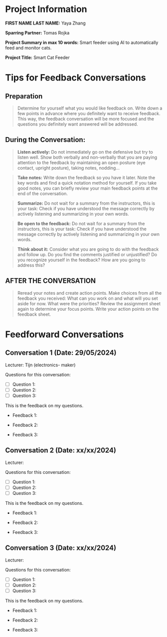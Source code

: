 # Project Information

**FIRST NAME LAST NAME:** Yaya Zhang

**Sparring Partner:** Tomas Rojka

**Project Summary in max 10 words:** Smart feeder using AI to automatically feed and monitor cats.

**Project Title:** Smart Cat Feeder

# Tips for Feedback Conversations

## Preparation

> Determine for yourself what you would like feedback on. Write down a few points in advance where you definitely want to receive feedback. This way, the feedback conversation will be more focused and the questions you definitely want answered will be addressed.

## During the Conversation:

> **Listen actively:** Do not immediately go on the defensive but try to listen well. Show both verbally and non-verbally that you are paying attention to the feedback by maintaining an open posture (eye contact, upright posture), taking notes, nodding...

> **Take notes:** Write down the feedback so you have it later. Note the key words and find a quick notation method for yourself. If you take good notes, you can briefly review your main feedback points at the end of the conversation.

> **Summarize:** Do not wait for a summary from the instructors, this is your task: Check if you have understood the message correctly by actively listening and summarizing in your own words.

> **Be open to the feedback:** Do not wait for a summary from the instructors, this is your task: Check if you have understood the message correctly by actively listening and summarizing in your own words.

> **Think about it:** Consider what you are going to do with the feedback and follow up. Do you find the comments justified or unjustified? Do you recognize yourself in the feedback? How are you going to address this?

## AFTER THE CONVERSATION

> Reread your notes and create action points. Make choices from all the feedback you received: What can you work on and what will you set aside for now. What were the priorities? Review the assignment sheet again to determine your focus points. Write your action points on the feedback sheet.

# Feedforward Conversations

## Conversation 1 (Date: 29/05/2024)

Lecturer:  Tijn (electronics- maker)

Questions for this conversation:

- [ ] Question 1: 
- [ ] Question 2:
- [ ] Question 3:

This is the feedback on my questions.

- Feedback 1: 
  > 

- Feedback 2:
  > 

- Feedback 3:
  > 


## Conversation 2 (Date: xx/xx/2024)

Lecturer:

Questions for this conversation:

- [ ] Question 1: 
- [ ] Question 2:
- [ ] Question 3:

This is the feedback on my questions.

- Feedback 1: 
  > 

- Feedback 2:
  > 

- Feedback 3:
  > 
  

## Conversation 3 (Date: xx/xx/2024)

Lecturer:

Questions for this conversation:

- [ ] Question 1: 
- [ ] Question 2:
- [ ] Question 3:

This is the feedback on my questions.

- Feedback 1: 
  > 

- Feedback 2:
  > 

- Feedback 3:
  > 
  
